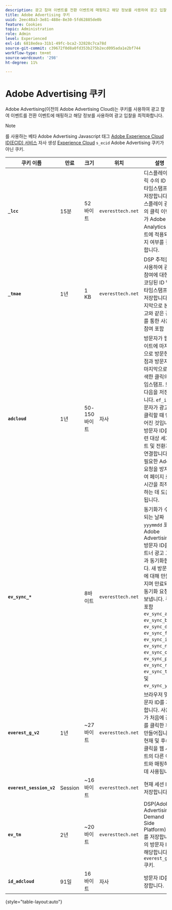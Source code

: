 ```yaml
---
description: 광고 참여 이벤트를 전환 이벤트에 매핑하고 해당 정보를 사용하여 광고 입찰을 최적화하는 Adobe Advertising 쿠키에 대해 알아봅니다.
title: Adobe Advertising 쿠키
uuid: 2eec48a3-3e81-488e-8e30-5fd62885de0b
feature: Cookies
topic: Administration
role: Admin
level: Experienced
exl-id: 6818edea-31b1-49fc-bca2-32828c7ca78d
source-git-commit: c39672f0d8a0fd353b275b2ecd095ada1e2bf744
workflow-type: tm+mt
source-wordcount: '298'
ht-degree: 11%

---
```


# Adobe Advertising 쿠키

Adobe Advertising(이전의 Adobe Advertising Cloud)는 쿠키를 사용하여 광고 참여 이벤트를 전환 이벤트에 매핑하고 해당 정보를 사용하여 광고 입찰을 최적화합니다.

>[!NOTE]
>
>를 사용하는 베타 Adobe Advertising Javascript 태그 [Adobe Experience Cloud ID(ECID) 서비스](https://experienceleague.adobe.com/docs/id-service/using/intro/overview.html?lang=ko-KR) 자사 생성 [Experience Cloud](experience-cloud.md) `s_ecid` Adobe Advertising 쿠키가 아닌 쿠키.

| 쿠키 이름 | 만료 | 크기 | 위치 | 설명 |
| --- | --- | --- | --- | --- |
| **`_lcc`** | 15분 | 52바이트 | `everesttech.net` | 디스플레이 클릭 수의 ID 및 타임스탬프를 저장합니다. 디스플레이 광고의 클릭 이벤트가 Adobe Analytics 히트에 적용되는지 여부를 결정합니다. |
| **`_tmae`** | 1년 | 1 KB | `everesttech.net` | DSP 추적을 사용하여 광고 참여에 대한 인코딩된 ID 및 타임스탬프를 저장합니다. 마지막으로 본 광고와 같은 광고를 통한 사용자 참여 포함 |
| **`adcloud`** | 1년 | 50-150바이트 | 자사 | 방문자가 웹 사이트에 마지막으로 방문한 시점과 방문자가 마지막으로 검색한 클릭의 타임스탬프. 또한 다음을 저장합니다. `ef_id` 방문자가 광고를 클릭할 때 만들어진 것입니다. 방문자 ID를 관련 대상 세그먼트 및 전환과 연결합니다. 불필요한 Adobe 요청을 방지하여 페이지 로드 시간을 최적화하는 데 도움이 됩니다. |
| **`ev_sync_*`** |  | 8바이트 | `everesttech.net` | 동기화가 수행되는 날짜 `yyymmdd` 포맷. Adobe Advertising 방문자 ID를 파트너 광고 교환과 동기화합니다. 새 방문자에 대해 만들어지며 만료되면 동기화 요청을 보냅니다. 쿠키 포함 `ev_sync_ax`, `ev_sync_bk`, `ev_sync_dd`, `ev_sync_fs`, `ev_sync_ix`, `ev_sync_nx`, `ev_sync_ox`, `ev_sync_pm`, `ev_sync_rc`, `ev_sync_tm`, 및 `ev_sync_yh`. |
| **`everest_g_v2`** | 1년 | ~27바이트 | `everesttech.net` | 브라우저 및 방문자 ID를 저장합니다. 사용자가 처음에 광고를 클릭한 후 만들어집니다. 현재 및 후속 클릭을 웹 사이트의 다른 이벤트와 매핑하는 데 사용됩니다. |
| **`everest_session_v2`** | Session | ~16바이트 | `everesttech.net` | 현재 세션 ID를 저장합니다. |
| **`ev_tm`** | 2년 | ~20바이트 | `everesttech.net` | DSP(Adobe Advertising Demand Side Platform) ID를 저장합니다. 의 방문자 ID에 해당합니다. `everest_g_v2` 쿠키. |
| **`id_adcloud`** | 91일 | 16바이트 | 자사 | 방문자 ID를 저장합니다. |

{style="table-layout:auto"}
